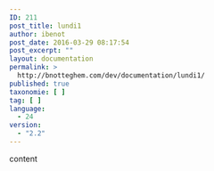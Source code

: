 ```yaml
---
ID: 211
post_title: lundi1
author: ibenot
post_date: 2016-03-29 08:17:54
post_excerpt: ""
layout: documentation
permalink: >
  http://bnotteghem.com/dev/documentation/lundi1/
published: true
taxonomie: [ ]
tag: [ ]
language:
  - 24
version:
  - "2.2"
---
```

content
